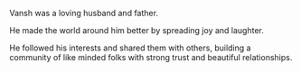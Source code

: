 Vansh was a loving husband and father.

He made the world around him better by spreading joy and laughter.

He followed his interests and shared them with others, building a community of like minded folks with strong trust and beautiful relationships.